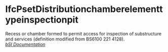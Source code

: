 IfcPsetDistributionchamberelementtypeinspectionpit
==================================================
Recess or chamber formed to permit access for inspection of substructure and
services (definition modified from BS6100 221 4128).  
[ _bSI
Documentation_](https://standards.buildingsmart.org/IFC/DEV/IFC4_2/FINAL/HTML/schema/ifcsharedbldgserviceelements/pset/pset_distributionchamberelementtypeinspectionpit.htm)


